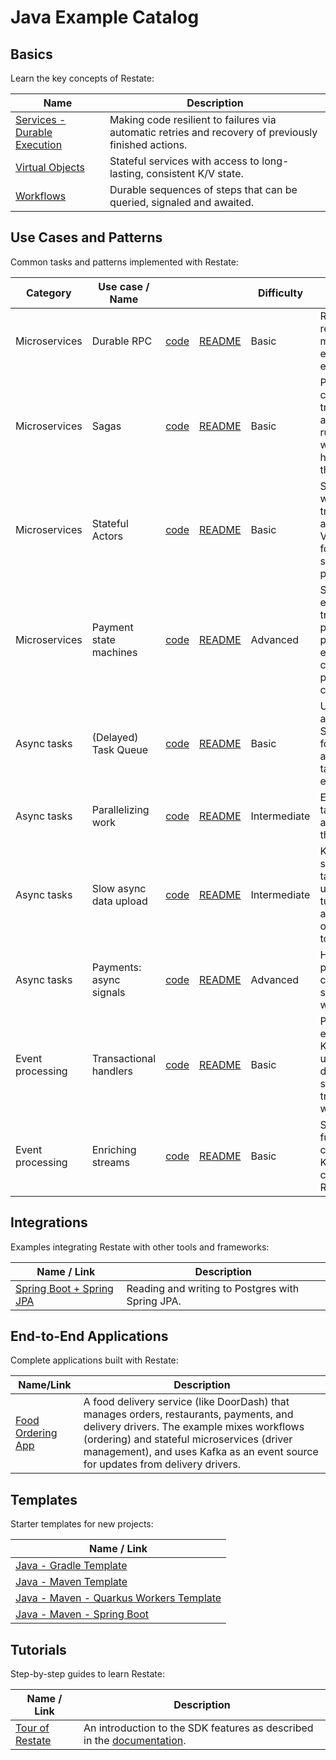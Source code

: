 # Java Example Catalog

## Basics

Learn the key concepts of Restate:

| Name                                   | Description                                                                                          |
|----------------------------------------|------------------------------------------------------------------------------------------------------|
| [Services - Durable Execution](basics) | Making code resilient to failures via automatic retries and recovery of previously finished actions. |
| [Virtual Objects](basics)              | Stateful services with access to long-lasting, consistent K/V state.                                 |
| [Workflows](basics)                    | Durable sequences of steps that can be queried, signaled and awaited.                                |

## Use Cases and Patterns

Common tasks and patterns implemented with Restate:

| Category         | Use case / Name                          |                                                                             |                                                                                                                     | Difficulty  | Description                                                                                                 |
|------------------|------------------------------------------|-----------------------------------------------------------------------------|---------------------------------------------------------------------------------------------------------------------|-------------|-------------------------------------------------------------------------------------------------------------|
| Microservices    | Durable RPC | [code](patterns-use-cases/src/main/java/my/example/durablerpc/MyClient.java)                   | [README](patterns-use-cases/README.md#microservices-durable-rpc)                                                                                | Basic        | Restate persists requests and makes sure they execute exactly-once.                                         |
| Microservices    | Sagas | [code](patterns-use-cases/src/main/java/my/example/sagas/BookingWorkflow.java)                 | [README](patterns-use-cases/README.md#microservices-sagas)                                                                                      | Basic        | Preserve consistency by tracking undo actions and running them when code fails halfway through.             |
| Microservices    | Stateful Actors | [code](patterns-use-cases/src/main/java/my/example/statefulactors/MachineOperator.java)        | [README](patterns-use-cases/README.md#microservices-stateful-actors)                                                                            | Basic                          | State machine with a set of transitions, built as a Restate Virtual Object for automatic state persistence. |
| Microservices    | Payment state machines | [code](patterns-use-cases/src/main/java/my/example/statemachinepayments/PaymentProcessor.java) | [README](patterns-use-cases/README.md#microservices-payment-state-machine)                                                                      | Advanced                       | State machine example that tracks a payment process, ensuring consistent processing and cancellations.      |
| Async tasks      | (Delayed) Task Queue | [code](patterns-use-cases/src/main/java/my/example/queue/TaskSubmitter.java)                   | [README](patterns-use-cases/README.md#async-tasks-delayed-tasks-queue)                                                                          | Basic                          | Use Restate as a queue. Schedule tasks for now or later and ensure the task is only executed once.          |
| Async tasks      | Parallelizing work | [code](src/main/java/my/example/parallelizework/FanOutWorker.java)          | [README](patterns-use-cases/README.md#async-tasks-parallelizing-work)                                                                           | Intermediate                   | Execute a list of tasks in parallel and then gather their result.                                           |
| Async tasks      | Slow async data upload | [code](patterns-use-cases/src/main/java/my/example/dataupload/UploadClient.java)               | [README](patterns-use-cases/README.md#async-tasks-async-data-upload)                                                                            | Intermediate                   | Kick of a synchronous task (e.g. data upload) and turn it into an asynchronous one if it takes too long.    |
| Async tasks      | Payments: async signals | [code](patterns-use-cases/src/main/java/my/example/signalspayments/PaymentService.java)        | [README](patterns-use-cases/README.md#async-tasks-payment-signals---combining-sync-and-async-webhook-responses-from-stripe)                     | Advanced                       | Handling async payment callbacks for slow payments, with Stripe.                                            |
| Event processing | Transactional handlers | [code](patterns-use-cases/src/main/java/my/example/eventtransactions/UserFeed.java)            | [README](patterns-use-cases/README.md#event-processing-transactional-handlers-with-durable-side-effects-and-timers) | Basic                          | Processing events (from Kafka) to update various downstream systems in a transactional way.                 |
| Event processing | Enriching streams | [code](patterns-use-cases/src/main/java/my/example/eventenrichment/PackageTracker.java)        | [README](patterns-use-cases/README.md#event-processing-event-enrichment)                                                                        | Basic                          | Stateful functions/actors connected to Kafka and callable over RPC.                                         |

## Integrations

Examples integrating Restate with other tools and frameworks:

| Name / Link                                                    | Description                                      |
|----------------------------------------------------------------|--------------------------------------------------|
| [Spring Boot + Spring JPA](integrations/java-spring) | Reading and writing to Postgres with Spring JPA. |


## End-to-End Applications

Complete applications built with Restate:

| Name/Link                                                                  | Description                                                                                                                                                                                                                                                           |
|----------------------------------------------------------------------------|-----------------------------------------------------------------------------------------------------------------------------------------------------------------------------------------------------------------------------------------------------------------------|
| [Food Ordering App](end-to-end-applications/food-ordering)                 | A food delivery service (like DoorDash) that manages orders, restaurants, payments, and delivery drivers. The example mixes workflows (ordering) and stateful microservices (driver management), and uses Kafka as an event source for updates from delivery drivers. |


## Templates

Starter templates for new projects:

| Name / Link                                                             |
|-------------------------------------------------------------------------|
| [Java - Gradle Template](templates/java-gradle)                         |
| [Java - Maven Template](templates/java-maven)                           |
| [Java - Maven - Quarkus Workers Template](templates/java-maven-quarkus) |
| [Java - Maven - Spring Boot](templates/java-maven-spring-boot)          |

## Tutorials

Step-by-step guides to learn Restate:

| Name / Link                                       | Description                                                                                                         |
|---------------------------------------------------|---------------------------------------------------------------------------------------------------------------------|
| [Tour of Restate](tutorials/tour-of-restate-java) | An introduction to the SDK features as described in the [documentation](https://docs.restate.dev/get_started/tour). |



